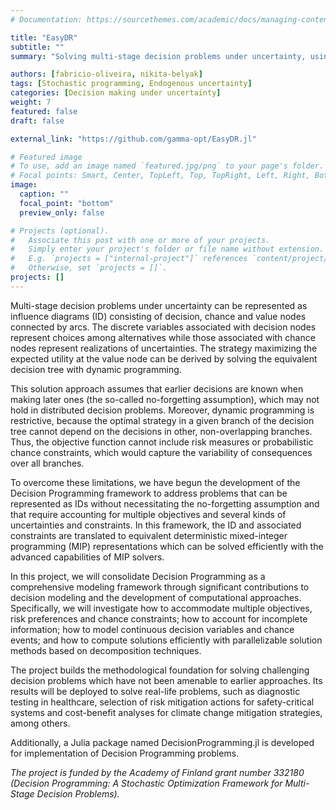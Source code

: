 ```yaml
---
# Documentation: https://sourcethemes.com/academic/docs/managing-content/

title: "EasyDR"
subtitle: ""
summary: "Solving multi-stage decision problems under uncertainty, using influence diagrams and mixed-integer linear programming."

authors: [fabricio-oliveira, nikita-belyak]
tags: [Stochastic programming, Endogenous uncertainty]
categories: [Decision making under uncertainty]
weight: 7
featured: false
draft: false

external_link: "https://github.com/gamma-opt/EasyDR.jl"

# Featured image
# To use, add an image named `featured.jpg/png` to your page's folder.
# Focal points: Smart, Center, TopLeft, Top, TopRight, Left, Right, BottomLeft, Bottom, BottomRight.
image:
  caption: ""
  focal_point: "bottom"
  preview_only: false

# Projects (optional).
#   Associate this post with one or more of your projects.
#   Simply enter your project's folder or file name without extension.
#   E.g. `projects = ["internal-project"]` references `content/project/deep-learning/index.md`.
#   Otherwise, set `projects = []`.
projects: []
---
```


Multi-stage decision problems under uncertainty can be represented as influence diagrams (ID) consisting of decision, chance and value nodes connected by arcs. The discrete variables associated with decision nodes represent choices among alternatives while those associated with chance nodes represent realizations of uncertainties. The strategy maximizing the expected utility at the value node can be derived by solving the equivalent decision tree with dynamic programming.

This solution approach assumes that earlier decisions are known when making later ones (the so-called no-forgetting assumption), which may not hold in distributed decision problems. Moreover, dynamic programming is restrictive, because the optimal strategy in a given branch of the decision tree cannot depend on the decisions in other, non-overlapping branches. Thus, the objective function cannot include risk measures or probabilistic chance constraints, which would capture the variability of consequences over all branches.

To overcome these limitations, we have begun the development of the Decision Programming framework to address problems that can be represented as IDs without necessitating the no-forgetting assumption and that require accounting for multiple objectives and several kinds of uncertainties and constraints. In this framework, the ID and associated constraints are translated to equivalent deterministic mixed-integer programming (MIP) representations which can be solved efficiently with the advanced capabilities of MIP solvers.

In this project, we will consolidate Decision Programming as a comprehensive modeling framework through significant contributions to decision modeling and the development of computational approaches. Specifically, we will investigate how to accommodate multiple objectives, risk preferences and chance constraints; how to account for incomplete information; how to model continuous decision variables and chance events; and how to compute solutions efficiently with parallelizable solution methods based on decomposition techniques.

The project builds the methodological foundation for solving challenging decision problems which have not been amenable to earlier approaches. Its results will be deployed to solve real-life problems, such as diagnostic testing in healthcare, selection of risk mitigation actions for safety-critical systems and cost-benefit analyses for climate change mitigation strategies, among others.

Additionally, a Julia package named DecisionProgramming.jl is developed for implementation of Decision Programming problems. 

_The project is funded by the Academy of Finland grant number 332180 (Decision Programming: A Stochastic Optimization Framework for Multi-Stage Decision Problems)._
